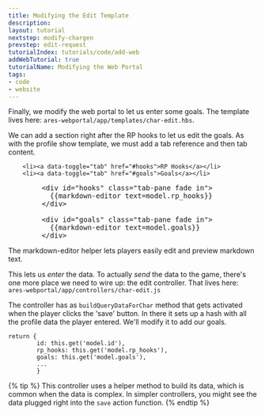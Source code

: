 ```yaml
---
title: Modifying the Edit Template
description: 
layout: tutorial
nextstep: modify-chargen
prevstep: edit-request
tutorialIndex: tutorials/code/add-web
addWebTutorial: true
tutorialName: Modifying the Web Portal
tags:
- code
- website
---
```


Finally, we modify the web portal to let us enter some goals.  The template lives here:  `ares-webportal/app/templates/char-edit.hbs`.

We can add a section right after the RP hooks to let us edit the goals.  As with the profile show template, we must add a tab reference and then tab content.

        <li><a data-toggle="tab" href="#hooks">RP Hooks</a></li>
        <li><a data-toggle="tab" href="#goals">Goals</a></li>

<pre>
        &lt;div id="hooks" class="tab-pane fade in">
          &#x7b;&#x7b;markdown-editor text=model.rp_hooks}}
        &lt;/div>
        
        &lt;div id="goals" class="tab-pane fade in">
          &#x7b;&#x7b;markdown-editor text=model.goals}}
        &lt;/div>
</pre>

The markdown-editor helper lets players easily edit and preview markdown text.

This lets us *enter* the data.  To actually *send* the data to the game, there's one more place we need to wire up: the edit controller.  That lives here: `ares-webportal/app/controllers/char-edit.js`

The controller has as `buildQueryDataForChar` method that gets activated when the player clicks the 'save' button.  In there it sets up a hash with all the profile data the player entered.  We'll modify it to add our goals.

    return { 
            id: this.get('model.id'),
            rp_hooks: this.get('model.rp_hooks'),
            goals: this.get('model.goals'),
            ...
            }

{% tip %} 
This controller uses a helper method to build its data, which is common when the data is complex.  In simpler controllers, you might see the data plugged right into the  `save`  action function.
{% endtip %}